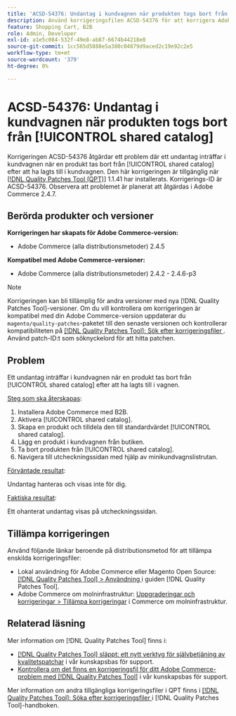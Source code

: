 ```yaml
---
title: 'ACSD-54376: Undantag i kundvagnen när produkten togs bort från [!UICONTROL shared catalog]'
description: Använd korrigeringsfilen ACSD-54376 för att korrigera Adobe Commerce-problemet där ett undantag inträffar i kundvagnen när en produkt tas bort från [!UICONTROL shared catalog] efter att ha lagts till i kundvagnen.
feature: Shopping Cart, B2B
role: Admin, Developer
exl-id: a1e5c084-532f-49e8-ab87-6674b44218e8
source-git-commit: 1cc565d5888e5a380c04879d9aced2c19e92c2e5
workflow-type: tm+mt
source-wordcount: '379'
ht-degree: 0%

---
```


# ACSD-54376: Undantag i kundvagnen när produkten togs bort från [!UICONTROL shared catalog]

Korrigeringen ACSD-54376 åtgärdar ett problem där ett undantag inträffar i kundvagnen när en produkt tas bort från [!UICONTROL shared catalog] efter att ha lagts till i kundvagnen. Den här korrigeringen är tillgänglig när [[!DNL Quality Patches Tool (QPT)]](/help/announcements/adobe-commerce-announcements/magento-quality-patches-released-new-tool-to-self-serve-quality-patches.md) 1.1.41 har installerats. Korrigerings-ID är ACSD-54376. Observera att problemet är planerat att åtgärdas i Adobe Commerce 2.4.7.

## Berörda produkter och versioner

**Korrigeringen har skapats för Adobe Commerce-version:**

* Adobe Commerce (alla distributionsmetoder) 2.4.5

**Kompatibel med Adobe Commerce-versioner:**

* Adobe Commerce (alla distributionsmetoder) 2.4.2 - 2.4.6-p3

>[!NOTE]
>
>Korrigeringen kan bli tillämplig för andra versioner med nya [!DNL Quality Patches Tool]-versioner. Om du vill kontrollera om korrigeringen är kompatibel med din Adobe Commerce-version uppdaterar du `magento/quality-patches`-paketet till den senaste versionen och kontrollerar kompatibiliteten på [[!DNL Quality Patches Tool]: Sök efter korrigeringsfiler ](https://experienceleague.adobe.com/tools/commerce-quality-patches/index.html?lang=sv-SE). Använd patch-ID:t som söknyckelord för att hitta patchen.

## Problem

Ett undantag inträffar i kundvagnen när en produkt tas bort från [!UICONTROL shared catalog] efter att ha lagts till i vagnen.

<u>Steg som ska återskapas</u>:

1. Installera Adobe Commerce med B2B.
1. Aktivera [!UICONTROL shared catalog].
1. Skapa en produkt och tilldela den till standardvärdet [!UICONTROL shared catalog].
1. Lägg en produkt i kundvagnen från butiken.
1. Ta bort produkten från [!UICONTROL shared catalog].
1. Navigera till utcheckningssidan med hjälp av minikundvagnslistrutan.

<u>Förväntade resultat</u>:

Undantag hanteras och visas inte för dig.

<u>Faktiska resultat</u>:

Ett ohanterat undantag visas på utcheckningssidan.

## Tillämpa korrigeringen

Använd följande länkar beroende på distributionsmetod för att tillämpa enskilda korrigeringsfiler:

* Lokal användning för Adobe Commerce eller Magento Open Source: [[!DNL Quality Patches Tool] > Användning ](https://experienceleague.adobe.com/docs/commerce-operations/tools/quality-patches-tool/usage.html?lang=sv-SE) i guiden [!DNL Quality Patches Tool].
* Adobe Commerce om molninfrastruktur: [Uppgraderingar och korrigeringar > Tillämpa korrigeringar](https://experienceleague.adobe.com/docs/commerce-cloud-service/user-guide/develop/upgrade/apply-patches.html?lang=sv-SE) i Commerce om molninfrastruktur.

## Relaterad läsning

Mer information om [!DNL Quality Patches Tool] finns i:

* [[!DNL Quality Patches Tool] släppt: ett nytt verktyg för självbetjäning av kvalitetspatchar](/help/announcements/adobe-commerce-announcements/magento-quality-patches-released-new-tool-to-self-serve-quality-patches.md) i vår kunskapsbas för support.
* [Kontrollera om det finns en korrigeringsfil för ditt Adobe Commerce-problem med  [!DNL Quality Patches Tool]](/help/support-tools/patches-available-in-qpt-tool/check-patch-for-magento-issue-with-magento-quality-patches.md) i vår kunskapsbas för support.

Mer information om andra tillgängliga korrigeringsfiler i QPT finns i [[!DNL Quality Patches Tool]: Söka efter korrigeringsfiler ](https://experienceleague.adobe.com/tools/commerce-quality-patches/index.html?lang=sv-SE) i [!DNL Quality Patches Tool]-handboken.
